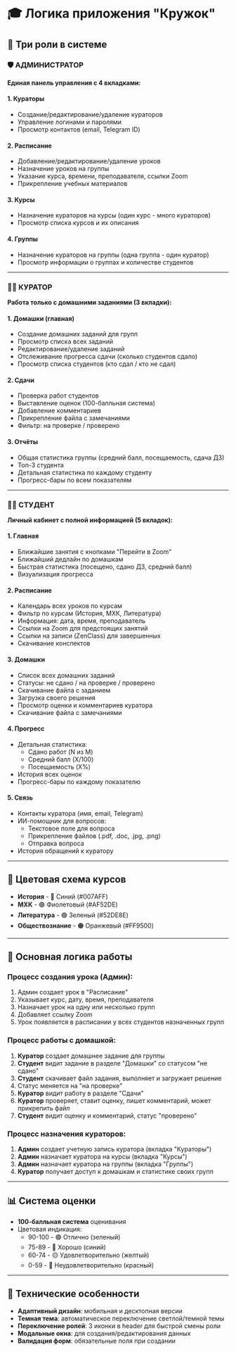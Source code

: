 # 🎓 Логика приложения "Кружок"

## 🔐 Три роли в системе

### 🛡️ АДМИНИСТРАТОР

**Единая панель управления с 4 вкладками:**

#### 1. Кураторы
- Создание/редактирование/удаление кураторов
- Управление логинами и паролями
- Просмотр контактов (email, Telegram ID)

#### 2. Расписание
- Добавление/редактирование/удаление уроков
- Назначение уроков на группы
- Указание курса, времени, преподавателя, ссылки Zoom
- Прикрепление учебных материалов

#### 3. Курсы
- Назначение кураторов на курсы (один курс - много кураторов)
- Просмотр списка курсов и их описания

#### 4. Группы
- Назначение кураторов на группы (одна группа - один куратор)
- Просмотр информации о группах и количестве студентов

---

### 👩‍🏫 КУРАТОР

**Работа только с домашними заданиями (3 вкладки):**

#### 1. Домашки (главная)
- Создание домашних заданий для групп
- Просмотр списка всех заданий
- Редактирование/удаление заданий
- Отслеживание прогресса сдачи (сколько студентов сдало)
- Просмотр списка студентов (кто сдал / кто не сдал)

#### 2. Сдачи
- Проверка работ студентов
- Выставление оценок (100-балльная система)
- Добавление комментариев
- Прикрепление файла с замечаниями
- Фильтр: на проверке / проверено

#### 3. Отчёты
- Общая статистика группы (средний балл, посещаемость, сдача ДЗ)
- Топ-3 студента
- Детальная статистика по каждому студенту
- Прогресс-бары по всем показателям

---

### 👨‍🎓 СТУДЕНТ

**Личный кабинет с полной информацией (5 вкладок):**

#### 1. Главная
- Ближайшие занятия с кнопками "Перейти в Zoom"
- Ближайший дедлайн по домашкам
- Быстрая статистика (посещено, сдано ДЗ, средний балл)
- Визуализация прогресса

#### 2. Расписание
- Календарь всех уроков по курсам
- Фильтр по курсам (История, МХК, Литература)
- Информация: дата, время, преподаватель
- Ссылки на Zoom для предстоящих занятий
- Ссылки на записи (ZenClass) для завершенных
- Скачивание конспектов

#### 3. Домашки
- Список всех домашних заданий
- Статусы: не сдано / на проверке / проверено
- Скачивание файла с заданием
- Загрузка своего решения
- Просмотр оценки и комментариев куратора
- Скачивание файла с замечаниями

#### 4. Прогресс
- Детальная статистика:
  - Сдано работ (N из M)
  - Средний балл (X/100)
  - Посещаемость (X%)
- История всех оценок
- Прогресс-бары по каждому показателю

#### 5. Связь
- Контакты куратора (имя, email, Telegram)
- ИИ-помощник для вопросов:
  - Текстовое поле для вопроса
  - Прикрепление файлов (.pdf, .doc, .jpg, .png)
  - Отправка вопроса
- История обращений к куратору

---

## 🎨 Цветовая схема курсов

- **История** - 🔵 Синий (#007AFF)
- **МХК** - 🟣 Фиолетовый (#AF52DE)
- **Литература** - 🟢 Зеленый (#52DE8E)
- **Обществознание** - 🟠 Оранжевый (#FF9500)

---

## 🔄 Основная логика работы

### Процесс создания урока (Админ):
1. Админ создает урок в "Расписание"
2. Указывает курс, дату, время, преподавателя
3. Назначает урок на одну или несколько групп
4. Добавляет ссылку Zoom
5. Урок появляется в расписании у всех студентов назначенных групп

### Процесс работы с домашкой:
1. **Куратор** создает домашнее задание для группы
2. **Студент** видит задание в разделе "Домашки" со статусом "не сдано"
3. **Студент** скачивает файл задания, выполняет и загружает решение
4. Статус меняется на "на проверке"
5. **Куратор** видит работу в разделе "Сдачи"
6. **Куратор** проверяет, ставит оценку, пишет комментарий, может прикрепить файл
7. **Студент** видит оценку и комментарий, статус "проверено"

### Процесс назначения кураторов:
1. **Админ** создает учетную запись куратора (вкладка "Кураторы")
2. **Админ** назначает куратора на курсы (вкладка "Курсы")
3. **Админ** назначает куратора на группы (вкладка "Группы")
4. **Куратор** получает доступ к домашкам и статистике своих групп

---

## 📊 Система оценки

- **100-балльная система** оценивания
- Цветовая индикация:
  - 90-100 - 🟢 Отлично (зеленый)
  - 75-89 - 🔵 Хорошо (синий)
  - 60-74 - 🟡 Удовлетворительно (желтый)
  - 0-59 - 🔴 Неудовлетворительно (красный)

---

## 🔧 Технические особенности

- **Адаптивный дизайн**: мобильная и десктопная версии
- **Темная тема**: автоматическое переключение светлой/темной темы
- **Переключение ролей**: 3 иконки в header для быстрой смены роли
- **Модальные окна**: для создания/редактирования данных
- **Валидация форм**: обязательные поля при создании

